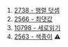 1. <a href="https://www.acmicpc.net/problem/2738" target="_blank">2738 - 행렬 덧셈</a>
2. <a href="https://www.acmicpc.net/problem/2566" target="_blank">2566 - 최댓값</a>
3. <a href="https://www.acmicpc.net/problem/10798" target="_blank">10798 - 세로읽기</a>
4. <a href="https://www.acmicpc.net/problem/2563" target="_blank">2563 - 색종이</a> ⚠️
